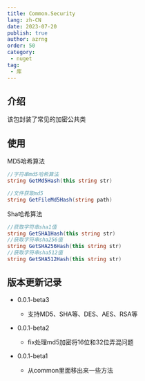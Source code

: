 ```yaml
---
title: Common.Security
lang: zh-CN
date: 2023-07-20
publish: true
author: azrng
order: 50
category:
 - nuget
tag:
 - 库
---
```

## 介绍

该包封装了常见的加密公共类

## 使用

MD5哈希算法

```c#
//字符串md5哈希算法
string GetMd5Hash(this string str)

//文件获取md5
string GetFileMd5Hash(string path)
```

Sha哈希算法

```c#
//获取字符串sha1值
string GetSHA1Hash(this string str)
//获取字符串sha256值
string GetSHA256Hash(this string str)
//获取字符串sha512值
string GetSHA512Hash(this string str)
```

## 版本更新记录

* 0.0.1-beta3
  * 支持MD5、SHA等、DES、AES、RSA等

* 0.0.1-beta2
  * fix处理md5加密将16位和32位弄混问题

* 0.0.1-beta1
  * 从common里面移出来一些方法